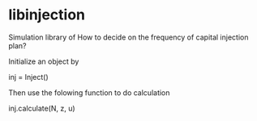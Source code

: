# libinjection
Simulation library of How to decide on the frequency of capital injection plan?

Initialize an object by

inj = Inject()

Then use the folowing function to do calculation

inj.calculate(N, z, u)
